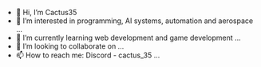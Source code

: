 - 👋 Hi, I’m Cactus35
- 👀 I’m interested in programming, AI systems, automation and aerospace ...
- 🌱 I’m currently learning web development and game development ...
- 💞️ I’m looking to collaborate on ...
- 📫 How to reach me: Discord - cactus_35 ...

<!---
Cactus3659/Cactus3659 is a ✨ special ✨ repository because its `README.md` (this file) appears on your GitHub profile.
You can click the Preview link to take a look at your changes.
--->
